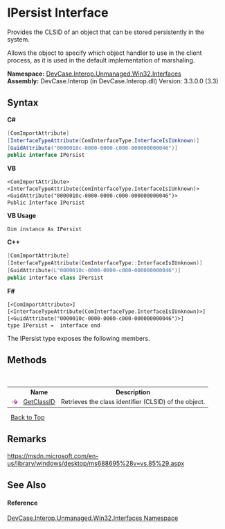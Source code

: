 # IPersist Interface
 

Provides the CLSID of an object that can be stored persistently in the system. 

 Allows the object to specify which object handler to use in the client process, as it is used in the default implementation of marshaling.

**Namespace:**&nbsp;<a href="N_DevCase_Interop_Unmanaged_Win32_Interfaces">DevCase.Interop.Unmanaged.Win32.Interfaces</a><br />**Assembly:**&nbsp;DevCase.Interop (in DevCase.Interop.dll) Version: 3.3.0.0 (3.3)

## Syntax

**C#**<br />
``` C#
[ComImportAttribute]
[InterfaceTypeAttribute(ComInterfaceType.InterfaceIsIUnknown)]
[GuidAttribute("0000010c-0000-0000-c000-000000000046")]
public interface IPersist
```

**VB**<br />
``` VB
<ComImportAttribute>
<InterfaceTypeAttribute(ComInterfaceType.InterfaceIsIUnknown)>
<GuidAttribute("0000010c-0000-0000-c000-000000000046")>
Public Interface IPersist
```

**VB Usage**<br />
``` VB Usage
Dim instance As IPersist
```

**C++**<br />
``` C++
[ComImportAttribute]
[InterfaceTypeAttribute(ComInterfaceType::InterfaceIsIUnknown)]
[GuidAttribute(L"0000010c-0000-0000-c000-000000000046")]
public interface class IPersist
```

**F#**<br />
``` F#
[<ComImportAttribute>]
[<InterfaceTypeAttribute(ComInterfaceType.InterfaceIsIUnknown)>]
[<GuidAttribute("0000010c-0000-0000-c000-000000000046")>]
type IPersist =  interface end
```

The IPersist type exposes the following members.


## Methods
&nbsp;<table><tr><th></th><th>Name</th><th>Description</th></tr><tr><td>![Public method](media/pubmethod.gif "Public method")</td><td><a href="M_DevCase_Interop_Unmanaged_Win32_Interfaces_IPersist_GetClassID">GetClassID</a></td><td>
Retrieves the class identifier (CLSID) of the object.</td></tr></table>&nbsp;
<a href="#ipersist-interface">Back to Top</a>

## Remarks
<a href="https://msdn.microsoft.com/en-us/library/windows/desktop/ms688695%28v=vs.85%29.aspx" target="_blank">https://msdn.microsoft.com/en-us/library/windows/desktop/ms688695%28v=vs.85%29.aspx</a>

## See Also


#### Reference
<a href="N_DevCase_Interop_Unmanaged_Win32_Interfaces">DevCase.Interop.Unmanaged.Win32.Interfaces Namespace</a><br />